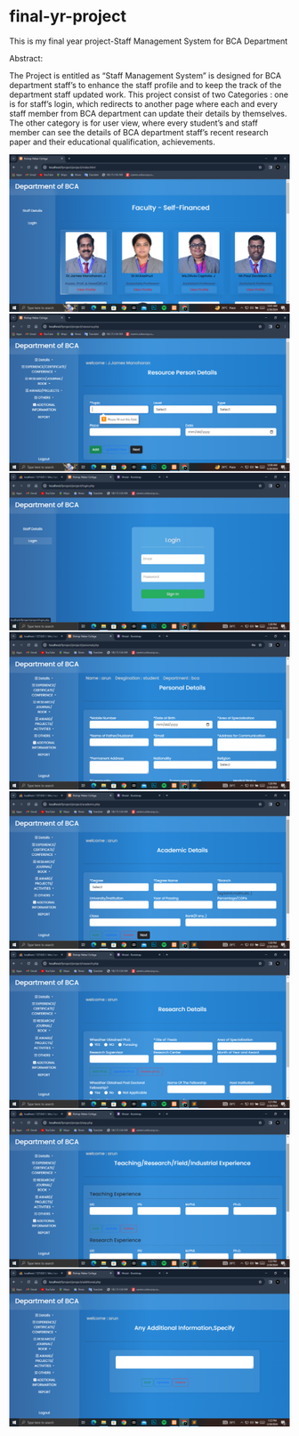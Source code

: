 # final-yr-project
This is my final year project-Staff Management System for BCA Department

Abstract:

The Project  is entitled as “Staff Management System” is designed for BCA department staff’s to enhance the staff profile and to keep the track of the department staff updated work. 
This project consist of two Categories : one is for staff’s login, which redirects to another page where each and every staff member from BCA department can update their details by themselves. The other category is for user view, where every student’s and staff member can see the details of BCA department staff’s  recent research paper and their educational qualification, achievements.

![project screenshot](projectImg/1.png)
![project screenshot](projectImg/2.png)
![project screenshot](projectImg/3.png)
![project screenshot](projectImg/4.png)
![project screenshot](projectImg/5.png)
![project screenshot](projectImg/6.png)
![project screenshot](projectImg/7.png)
![project screenshot](projectImg/8.png)
